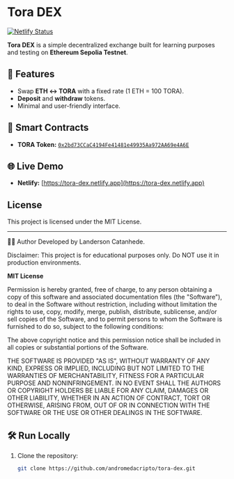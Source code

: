 # Tora DEX

[![Netlify Status](https://api.netlify.com/api/v1/badges/fbd39d41-84a6-4f58-9d91-a9b760aac846/deploy-status)](https://app.netlify.com/sites/tora-dex/deploys)

**Tora DEX** is a simple decentralized exchange built for learning purposes and testing on **Ethereum Sepolia Testnet**.

## 🚀 Features
- Swap **ETH ↔ TORA** with a fixed rate (1 ETH = 100 TORA).
- **Deposit** and **withdraw** tokens.
- Minimal and user-friendly interface.

## 🔗 Smart Contracts
- **TORA Token:** [`0x2bd73CCaC4194Fe41481e49935Aa972AA69e4A6E`](https://sepolia.etherscan.io/address/0x2bd73CCaC4194Fe41481e49935Aa972AA69e4A6E)

## 🌐 Live Demo
- **Netlify:** [https://tora-dex.netlify.app](https://tora-dex.netlify.app)



## License

This project is licensed under the MIT License.

---

👨‍💻 Author
Developed by Landerson Catanhede.

Disclaimer: This project is for educational purposes only.
Do NOT use it in production environments.



**MIT License**

Permission is hereby granted, free of charge, to any person obtaining a copy of this software and associated documentation files (the "Software"), to deal in the Software without restriction, including without limitation the rights to use, copy, modify, merge, publish, distribute, sublicense, and/or sell copies of the Software, and to permit persons to whom the Software is furnished to do so, subject to the following conditions:

The above copyright notice and this permission notice shall be included in all copies or substantial portions of the Software.

THE SOFTWARE IS PROVIDED "AS IS", WITHOUT WARRANTY OF ANY KIND, EXPRESS OR IMPLIED, INCLUDING BUT NOT LIMITED TO THE WARRANTIES OF MERCHANTABILITY, FITNESS FOR A PARTICULAR PURPOSE AND NONINFRINGEMENT. IN NO EVENT SHALL THE AUTHORS OR COPYRIGHT HOLDERS BE LIABLE FOR ANY CLAIM, DAMAGES OR OTHER LIABILITY, WHETHER IN AN ACTION OF CONTRACT, TORT OR OTHERWISE, ARISING FROM, OUT OF OR IN CONNECTION WITH THE SOFTWARE OR THE USE OR OTHER DEALINGS IN THE SOFTWARE.



## 🛠️ Run Locally
1. Clone the repository:
   ```bash
   git clone https://github.com/andromedacripto/tora-dex.git

